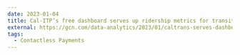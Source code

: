 ```yaml
---
date: 2023-01-04
title: Cal-ITP’s free dashboard serves up ridership metrics for transit agencies
external: https://gcn.com/data-analytics/2023/01/caltrans-serves-dashboard-metrics-local-transit-agencies/381473/
tags:
  - Contactless Payments
---
```

